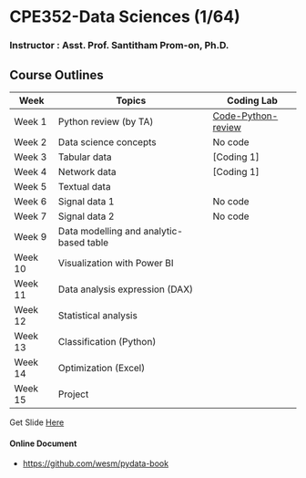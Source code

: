 # CPE352-Data Sciences (1/64)

### Instructor : Asst. Prof. Santitham Prom-on, Ph.D.

## Course Outlines

| Week    | Topics                                        | Coding Lab                            |
| ------- | --------------------------------------------- | ------------------------------------  |
| Week 1  | Python review (by TA)                         | [Code-Python-review](01-PythonReview) |
| Week 2  | Data science concepts                         | No code                              |
| Week 3  | Tabular data                                  | [Coding 1]                           |
| Week 4  | Network data                                  | [Coding 1]                           |
| Week 5  | Textual data                                  |                                     |
| Week 6  | Signal data 1                                 | No code                              |  
| Week 7  | Signal data 2                                 | No code                              |
| Week 9  | Data modelling and analytic-based table       |                                      |
| Week 10 | Visualization with Power BI                   |                                      |
| Week 11 | Data analysis expression (DAX)                |                                      |
| Week 12 | Statistical analysis                          |                                      |
| Week 13 | Classification (Python)                       |                                      |
| Week 14 | Optimization (Excel)                          |                                      |
| Week 15 | Project                                       |                                      |

Get Slide [Here](https://drive.google.com/drive/folders/12QfughJPggelb3e49v1uFkONT033NGFI?usp=sharing)

#### Online Document

- https://github.com/wesm/pydata-book
